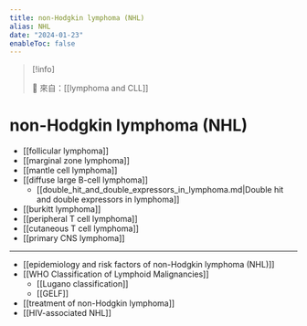 ```yaml
---
title: non-Hodgkin lymphoma (NHL)
alias: NHL
date: "2024-01-23"
enableToc: false
---
```


> [!info]
>
> 🌱 來自：[[lymphoma and CLL]]

# non-Hodgkin lymphoma (NHL)

- [[follicular lymphoma]]
- [[marginal zone lymphoma]]
- [[mantle cell lymphoma]]
- [[diffuse large B-cell lymphoma]]
  - [[double_hit_and_double_expressors_in_lymphoma.md|Double hit and double expressors in lymphoma]]
- [[burkitt lymphoma]]
- [[peripheral T cell lymphoma]]
- [[cutaneous T cell lymphoma]]
- [[primary CNS lymphoma]]

---

- [[epidemiology and risk factors of non-Hodgkin lymphoma (NHL)]]
- [[WHO Classification of Lymphoid Malignancies]]
  - [[Lugano classification]]
  - [[GELF]]
- [[treatment of non-Hodgkin lymphoma]]
- [[HIV-associated NHL]]
